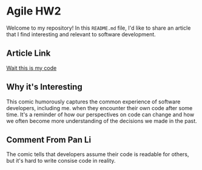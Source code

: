 # Agile HW2

Welcome to my repository! In this `README.md` file, I'd like to share an article that I find interesting and relevant to software development.

## Article Link

[Wait this is my code](https://www.reddit.com/r/ProgrammerHumor/comments/16m79or/ohwaititismycode/)

## Why it's Interesting

This comic humorously captures the common experience of software developers, including me. when they encounter their own code after some time. It's a reminder of how our perspectives on code can change and how we often become more understanding of the decisions we made in the past.


## Comment From Pan Li

The comic tells that developers assume their code is readable for others, but it's hard to write consise code in reality.